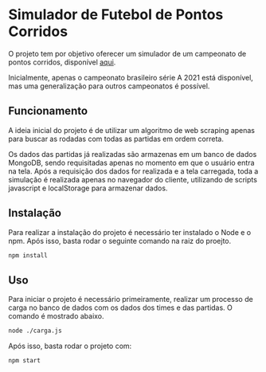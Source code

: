 # Simulador de Futebol de Pontos Corridos

O projeto tem por objetivo oferecer um simulador de um campeonato de pontos corridos, disponível [aqui](http://simuladorfutebolpontoscorridos-env.eba-y7azpjgm.us-east-2.elasticbeanstalk.com/).

Inicialmente, apenas o campeonato brasileiro série A 2021 está disponível, mas uma generalização para outros campeonatos é possível.

## Funcionamento
A ideia inicial do projeto é de utilizar um algoritmo de web scraping apenas para buscar as rodadas com todas as partidas em ordem correta. 

Os dados das partidas já realizadas são armazenas em um banco de dados MongoDB, sendo requisitadas apenas no momento em que o usuário entra na tela. Após a requisição dos dados for realizada e a tela carregada, toda a simulação é realizada apenas no navegador do cliente, utilizando de scripts javascript e localStorage para armazenar dados.

## Instalação

Para realizar a instalação do projeto é necessário ter instalado o Node e o npm. Após isso, basta rodar o seguinte comando na raiz do proejto.

```bash
npm install
```

## Uso

Para iniciar o projeto é necessário primeiramente, realizar um processo de carga no banco de dados com os dados dos times e das partidas. O comando é mostrado abaixo.

```bash
node ./carga.js
```

Após isso, basta rodar o projeto com:

```bash
npm start
```
